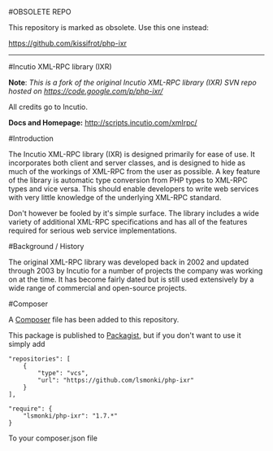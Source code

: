 #OBSOLETE REPO

This repository is marked as obsolete. Use this one instead:

https://github.com/kissifrot/php-ixr

-------

#Incutio XML-RPC library (IXR)

**Note**: _This is a fork of the original Incutio XML-RPC library (IXR) SVN repo hosted on <https://code.google.com/p/php-ixr/>_

All credits go to Incutio.

**Docs and Homepage:** <http://scripts.incutio.com/xmlrpc/>

#Introduction

The Incutio XML-RPC library (IXR) is designed primarily for ease of use. It incorporates both client and server classes, and is designed to hide as much of the workings of XML-RPC from the user as possible. A key feature of the library is automatic type conversion from PHP types to XML-RPC types and vice versa. This should enable developers to write web services with very little knowledge of the underlying XML-RPC standard.

Don't however be fooled by it's simple surface. The library includes a wide variety of additional XML-RPC specifications and has all of the features required for serious web service implementations.

#Background / History

The original XML-RPC library was developed back in 2002 and updated through 2003 by Incutio for a number of projects the company was working on at the time. It has become fairly dated but is still used extensively by a wide range of commercial and open-source projects.

#Composer

A [Composer](http://getcomposer.org/) file has been added to this repository.

This package is published to [Packagist](https://packagist.org/), but if you don't want to use it simply add

    "repositories": [
        {
            "type": "vcs",
            "url": "https://github.com/lsmonki/php-ixr"
        }
    ],

    "require": {
        "lsmonki/php-ixr": "1.7.*"
    }

To your composer.json file
